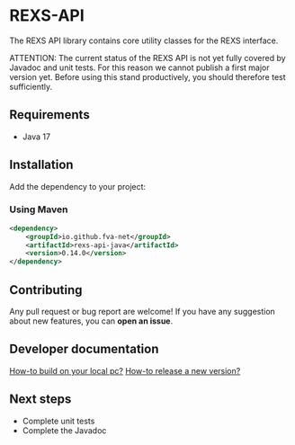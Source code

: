 <!--
  Copyright (C) 2020 FVA GmbH

  Licensed under the Apache License, Version 2.0 (the "License"); you may not
  use this file except in compliance with the License. You may obtain a copy
  of the License at

    http://www.apache.org/licenses/LICENSE-2.0

  Unless required by applicable law or agreed to in writing, software
  distributed under the License is distributed on an "AS IS" BASIS, WITHOUT
  WARRANTIES OR CONDITIONS OF ANY KIND, either express or implied. See the
  License for the specific language governing permissions and limitations under
  the License.
-->
# REXS-API

The REXS API library contains core utility classes for the REXS interface.

ATTENTION: The current status of the REXS API is not yet fully covered by Javadoc and unit tests. For this reason we cannot publish a first major version yet. Before using this stand productively, you should therefore test sufficiently.


## Requirements

* Java 17


## Installation

Add the dependency to your project:

### Using Maven

```xml
<dependency>
    <groupId>io.github.fva-net</groupId>
    <artifactId>rexs-api-java</artifactId>
    <version>0.14.0</version>
</dependency>
```


## Contributing

Any pull request or bug report are welcome!
If you have any suggestion about new features, you can **open an issue**.


## Developer documentation

[How-to build on your local pc?](documentation/development/how-to_build_on_local_pc.md)
[How-to release a new version?](documentation/development/how-to_release_a_new_version.md)


## Next steps

* Complete unit tests
* Complete the Javadoc

